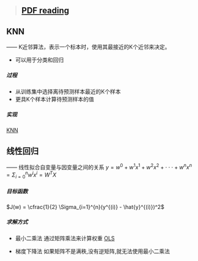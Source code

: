 

> ## [PDF reading](https://github.com/Chenpeel/Codes/tree/master/Jupyter/ML/machine_learn_pdf)

## KNN

—— K近邻算法，表示一个标本时，使用其最接近的K个近邻来决定。

- 可以用于分类和回归

##### 过程

- 从训练集中选择离待预测样本最近的K个样本
- 更具K个样本计算待预测样本的值

##### 实现

<a href="https://github.com/Chenpeel/Code_Learning/tree/master/jupyter/KNN">KNN</a>





## 线性回归

—— 线性拟合自变量与因变量之间的关系 $y= w^0 + w^1x^1+w^2x^2 +\cdot\cdot\cdot+w^nx^n = \Sigma_{i=0}^{n}w^{i}x^{i} = W^{T}X$

##### 目标函数

$J(w) = \cfrac{1}{2} \Sigma_{i=1}^{n}(y^{(i)} - \hat{y}^{(i)})^2$

##### 求解方式

- 最小二乘法
   通过矩阵乘法来计算权重
  <a href="https://github.com/Chenpeel/Codes/blob/master/Jupyter/ML/OLS.ipynb">OLS</a>
  
- 梯度下降法
  如果矩阵不是满秩,没有逆矩阵,就无法使用最小二乘法
  